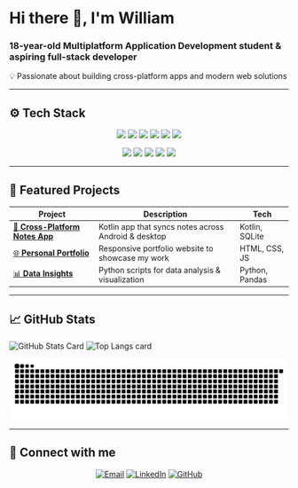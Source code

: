 <!-- PROFILE HEADER -->
<h1 align="left">Hi there 👋, I'm William</h1>
<h3 align="left">
18-year-old Multiplatform Application Development student & aspiring full-stack developer
</h3>

<p align="left">
  💡 Passionate about building cross-platform apps and modern web solutions  
</p>

---

## ⚙️ Tech Stack

<p align="center">
  <!-- Languages -->
  <img src="https://img.shields.io/badge/Kotlin-0095D5?style=for-the-badge&logo=kotlin&logoColor=white"/>
  <img src="https://img.shields.io/badge/Java-ED8B00?style=for-the-badge&logo=openjdk&logoColor=white"/>
  <img src="https://img.shields.io/badge/JavaScript-F7DF1E?style=for-the-badge&logo=javascript&logoColor=black"/>
  <img src="https://img.shields.io/badge/Python-3776AB?style=for-the-badge&logo=python&logoColor=white"/>
  <img src="https://img.shields.io/badge/HTML5-E34F26?style=for-the-badge&logo=html5&logoColor=white"/>
  <img src="https://img.shields.io/badge/CSS3-1572B6?style=for-the-badge&logo=css3&logoColor=white"/>
</p>

<p align="center">
  <!-- Tools -->
  <img src="https://img.shields.io/badge/Node.js-6DA55F?style=for-the-badge&logo=node.js&logoColor=white"/>
  <img src="https://img.shields.io/badge/PostgreSQL-316192?style=for-the-badge&logo=postgresql&logoColor=white"/>
  <img src="https://img.shields.io/badge/Git-F05032?style=for-the-badge&logo=git&logoColor=white"/>
  <img src="https://img.shields.io/badge/IntelliJ_IDEA-000000?style=for-the-badge&logo=intellij-idea&logoColor=white"/>
  <img src="https://img.shields.io/badge/VS_Code-0078D4?style=for-the-badge&logo=visual-studio-code&logoColor=white"/>
</p>

---

## 🌟 Featured Projects

| Project | Description | Tech |
|---------|------------|------|
| [📱 **Cross-Platform Notes App**](https://github.com/yourrepo) | Kotlin app that syncs notes across Android & desktop | Kotlin, SQLite |
| [🌐 **Personal Portfolio**](https://github.com/yourrepo) | Responsive portfolio website to showcase my work | HTML, CSS, JS |
| [📊 **Data Insights**](https://github.com/yourrepo) | Python scripts for data analysis & visualization | Python, Pandas |



---

## 📈 GitHub Stats

<picture> <source srcset="https://github-readme-stats.vercel.app/api?username=williamG7&show_icons=true&bg_color=161b22&border_color=22222288&text_color=bbb" media="(prefers-color-scheme: dark)" /> <source srcset="https://github-readme-stats.vercel.app/api?username=williamG7&show_icons=true&bg_color=00000000&border_color=22222288&text_color=222" media="(prefers-color-scheme: light), (prefers-color-scheme: no-preference)" /> <img height=175 align="center" src="https://github-readme-stats.vercel.app/api?username=williamG7&show_icons=true&bg_color=00000000&border_color=22222288&text_color=bbb" alt="GitHub Stats Card" /> </picture>
<picture> <source srcset="https://github-readme-stats.vercel.app/api/top-langs/?username=williamG7&layout=compact&bg_color=161b22&border_color=22222288&text_color=bbb" media="(prefers-color-scheme: dark)" /> <source srcset="https://github-readme-stats.vercel.app/api/top-langs/?username=williamG7&layout=compact&bg_color=00000000&border_color=22222288&text_color=222" media="(prefers-color-scheme: light), (prefers-color-scheme: no-preference)" /> <img height=175 align="center" src="https://github-readme-stats.vercel.app/api/top-langs/?username=williamG7&layout=compact&bg_color=00000000&border_color=22222288&text_color=bbb" alt="Top Langs card" /> </picture>

<p align="center">
  <img src="https://github.com/7oSkaaa/7oSkaaa/blob/output/github-contribution-grid-snake.svg" alt="snake animation"/>
</p>

---

## 📧 Connect with me

<p align="center">
  <a href="mailto:willesgume@gmail.com"><img src="https://img.shields.io/badge/Email-D14836?style=for-the-badge&logo=gmail&logoColor=white" alt="Email"/></a>
  <a href="https://www.linkedin.com/in/guzmanwilliam"><img src="https://img.shields.io/badge/LinkedIn-0A66C2?style=for-the-badge&logo=linkedin&logoColor=white" alt="LinkedIn"/></a>
  <a href="https://github.com/williamG7"><img src="https://img.shields.io/badge/GitHub-181717?style=for-the-badge&logo=github&logoColor=white" alt="GitHub"/></a>
</p>

